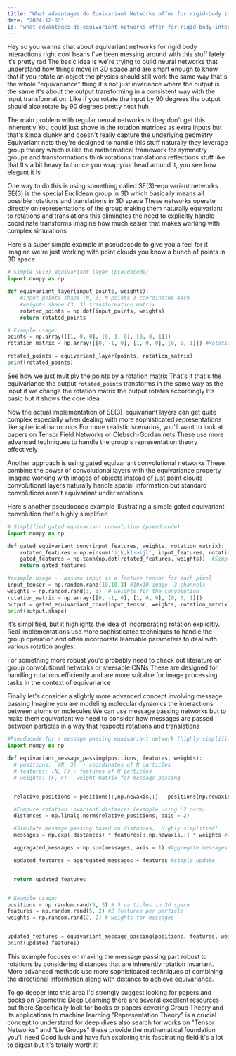 ```yaml
---
title: "What advantages do Equivariant Networks offer for rigid-body interactions?"
date: "2024-12-03"
id: "what-advantages-do-equivariant-networks-offer-for-rigid-body-interactions"
---
```


Hey so you wanna chat about equivariant networks for rigid body interactions right cool beans  I've been messing around with this stuff lately it's pretty rad  The basic idea is we're trying to build neural networks that understand how things move in 3D space and are smart enough to know that if you rotate an object the physics should still work the same way that's the whole "equivariance" thing  it's not just invariance where the output is the same it's about the output transforming in a consistent way with the input transformation.  Like if you rotate the input by 90 degrees the output should also rotate by 90 degrees  pretty neat huh

The main problem with regular neural networks is they don't get this inherently  You could just shove in the rotation matrices as extra inputs but that's kinda clunky and doesn't really capture the underlying geometry  Equivariant nets  they're designed to handle this stuff naturally  they leverage group theory which is like the mathematical framework for symmetry groups and transformations think rotations translations reflections  stuff like that  It’s a bit heavy but once you wrap your head around it, you see how elegant it is

One way to do this is using something called  SE(3)-equivariant networks  SE(3) is the special Euclidean group in 3D which basically means all possible rotations and translations in 3D space   These networks operate directly on representations of the group making them naturally equivariant to rotations and translations  this eliminates the need to explicitly handle coordinate transforms  imagine how much easier that makes working with complex simulations


Here's a super simple example in pseudocode to give you a feel for it imagine we're just working with point clouds you know a bunch of points in 3D space


```python
# Simple SE(3) equivariant layer (pseudocode)
import numpy as np

def equivariant_layer(input_points, weights):
    #input points shape (N, 3) N points 3 coordinates each
    #weights shape (3, 3) transformation matrix
    rotated_points = np.dot(input_points, weights)
    return rotated_points

# Example usage:
points = np.array([[1, 0, 0], [0, 1, 0], [0, 0, 1]])
rotation_matrix = np.array([[0, -1, 0], [1, 0, 0], [0, 0, 1]]) #Rotation around z-axis 90 degrees

rotated_points = equivariant_layer(points, rotation_matrix)
print(rotated_points)
```

See how we just multiply the points by a rotation matrix  That's it  that's the equivariance  the output  `rotated_points` transforms in the same way as the input  if we change the rotation matrix the output rotates accordingly  It’s basic but it shows the core idea


Now the actual implementation of SE(3)-equivariant layers can get quite complex especially when dealing with more sophisticated representations like spherical harmonics  For more realistic scenarios,  you'll want to look at papers on  Tensor Field Networks or Clebsch-Gordan nets  These use more advanced techniques to handle the group's representation theory effectively


Another approach is using  gated equivariant convolutional networks  These combine the power of convolutional layers with the equivariance property  Imagine working with images of objects instead of just point clouds  convolutional layers naturally handle spatial information but standard convolutions aren't equivariant under rotations


Here's another pseudocode example illustrating a simple gated equivariant convolution that's highly simplified


```python
# Simplified gated equivariant convolution (pseudocode)
import numpy as np

def gated_equivariant_conv(input_features, weights, rotation_matrix):
    rotated_features = np.einsum('ijk,kl->ijl', input_features, rotation_matrix) #Assuming input features are tensors
    gated_features = np.tanh(np.dot(rotated_features, weights))  #Simple gating
    return gated_features

#example usage -  assume input is a feature tensor for each pixel
input_tensor = np.random.rand(10,10,3) #10x10 image, 3 channels
weights = np.random.rand(3, 3)  # weights for the convolution
rotation_matrix = np.array([[0, -1, 0], [1, 0, 0], [0, 0, 1]])
output = gated_equivariant_conv(input_tensor, weights, rotation_matrix)
print(output.shape)

```

It's simplified, but it highlights the idea of incorporating rotation explicitly.  Real implementations use more sophisticated techniques to handle the group operation and often incorporate learnable parameters to deal with various rotation angles.


For something more robust you'd probably need to check out literature on group convolutional networks or steerable CNNs  These are designed for handling rotations efficiently and are more suitable for image processing tasks in the context of equivariance

Finally let's consider a slightly more advanced concept involving message passing  Imagine you are modeling molecular dynamics the interactions between atoms or molecules  We can use message passing networks  but to make them equivariant we need to consider how messages are passed between particles in a way that respects rotations and translations


```python
#Pseudocode for a message passing equivariant network (highly simplified)
import numpy as np

def equivariant_message_passing(positions, features, weights):
  # positions:  (N, 3)  - coordinates of N particles
  # features: (N, F) - features of N particles
  # weights: (F, F) - weight matrix for message passing


  relative_positions = positions[:,np.newaxis,:] - positions[np.newaxis,:,:] #All pairwise differences

  #Compute rotation invariant distances (example using L2 norm)
  distances = np.linalg.norm(relative_positions, axis = 2) 

  #Simulate message passing based on distances,  Highly simplified!
  messages = np.exp(-distances) * features[:,np.newaxis,:] * weights #weighted features based on distances

  aggregated_messages = np.sum(messages, axis = 1) #Aggregate messages from all neighbours

  updated_features = aggregated_messages + features #simple update


  return updated_features


# Example usage:
positions = np.random.rand(5, 3) # 5 particles in 3d space
features = np.random.rand(5, 2) #2 features per particle
weights = np.random.rand(2, 2) # weights for messages


updated_features = equivariant_message_passing(positions, features, weights)
print(updated_features)
```


This example focuses on making the message passing part robust to rotations by considering distances that are inherently rotation invariant. More advanced methods use more sophisticated techniques of combining the directional information along with distance to achieve equivariance.


To go deeper into this area  I'd strongly suggest looking for papers and books on Geometric Deep Learning  there are several excellent resources out there   Specifically look for  books or papers  covering  Group Theory and its applications to machine learning  "Representation Theory" is a crucial concept to understand for deep dives  also search for works on  "Tensor Networks"  and  "Lie Groups" these provide the mathematical foundation  you'll need  Good luck and have fun exploring this fascinating field  it's a lot to digest  but it's totally worth it!
